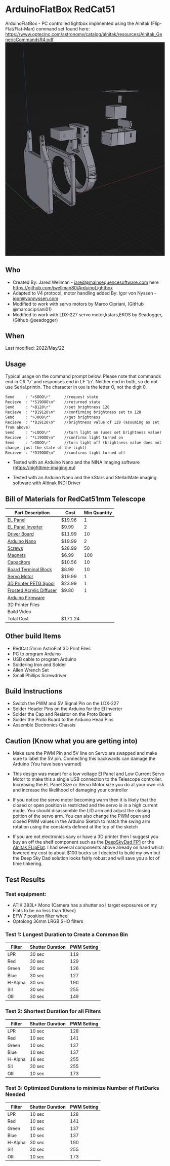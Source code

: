 # ArduinoFlatBox RedCat51

ArduinoFlatBox - PC controlled lightbox implmented using the Alnitak (Flip-Flat/Flat-Man) command set found here: https://www.optecinc.com/astronomy/catalog/alnitak/resources/Alnitak_GenericCommandsR4.pdf
![Screenshot](IMG_0225.jpeg)

## Who

* Created By: Jared Wellman - jared@mainsequencesoftware.com here https://github.com/jwellman80/ArduinoLightbox
* Adapted to V4 protocol, motor handling added By: Igor von Nyssen - igor@vonnyssen.com
* Modified to work with servo motors by Marco Cipriani, (GitHub @marcocipriani01)
* Modified to work with LDX-227 servo motor,kstars,EKOS by Seadogger, (Github @seadogger)

## When

  Last modified:  2022/May/22

## Usage
Typical usage on the command prompt below. Please note that commands end in CR '\r' and responses end in LF '\n'. Neither end in both, so do not use Serial.println. The character in `OOO` is the letter O, not the digit 0.

```
Send     : ">SOOO\r"      //request state
Recieve  : "*S19OOO\n"    //returned state
Send     : ">B128\r"      //set brightness 128
Recieve  : "*B19128\n"    //confirming brightness set to 128
Send     : ">JOOO\r"      //get brightness
Recieve  : "*B19128\n"    //brightness value of 128 (assuming as set from above)
Send     : ">LOOO\r"      //turn light on (uses set brightness value)
Recieve  : "*L19OOO\n"    //confirms light turned on
Send     : ">DOOO\r"      //turn light off (brightness value does not change, just the state of the light)
Recieve  : "*D19OOO\n"    //confirms light turned off
```

* Tested with an Arduino Nano and the NINA imaging software (https://nighttime-imaging.eu)

* Tested with an Arduino Nano and the kStars and StellarMate imaging software with Altinak INDI Driver 

## Bill of Materials for RedCat51mm Telescope
|Part Description|Cost|Min Quantity|
|---|---|---| 
|[EL Panel](https://www.amazon.com/gp/product/B07JQ66W25/ref=ppx_yo_dt_b_asin_title_o05_s00?ie=UTF8&psc=1)|$19.96|1|
|[EL Panel Inverter](https://www.amazon.com/Modengzhe-Inverter-Electroluminescent-Driver-Light/dp/B08Q7CNZ7F/ref=sr_1_3?crid=QT6Y0PRU3SII&keywords=electroluminescent+Inverter&qid=1653155117&sprefix=electroluminescent+inverter%2Caps%2C79&sr=8-3)|$9.99|2|
|[Driver Board](https://www.amazon.com/gp/product/B089Y7NDCR/ref=ppx_yo_dt_b_asin_title_o01_s00?ie=UTF8&th=1)|$11.99|10|
|[Arduino Nano](https://www.amazon.com/gp/product/B09SG7D36R/ref=ppx_yo_dt_b_asin_title_o03_s00?ie=UTF8&psc=1)| $19.99|2|
|[Screws](https://www.amazon.com/gp/product/B08CX9QK31/ref=ppx_yo_dt_b_search_asin_title?ie=UTF8&th=1)|$28.99|50
|[Magnets](https://www.amazon.com/gp/product/B08R88J55R/ref=ppx_yo_dt_b_search_asin_title?ie=UTF8&th=1)|$6.99|100|
|[Capacitors](https://www.amazon.com/gp/product/B07KC99W2K/ref=ppx_yo_dt_b_search_asin_title?ie=UTF8&psc=1)|$10.56|10|
|[Board Terminal Block](https://www.amazon.com/DBParts-10pcs-Terminal-Connector-2-54mm/dp/B07S212CF8/ref=sr_1_10?crid=26UOF0TJ53VTJ&keywords=pcb+screw+terminal+block+6+pin&qid=1653155553&sprefix=pcb+screw+terminal+block+6pin%2Caps%2C106&sr=8-10)|$8.99|10|
|[Servo Motor](https://www.amazon.com/gp/product/B07LF4SGC5/ref=ppx_yo_dt_b_asin_title_o04_s00?ie=UTF8&psc=1)|$19.99|1|
|[3D Printer PETG Spool](https://www.amazon.com/gp/product/B08PRLJC3S/ref=ppx_yo_dt_b_asin_title_o06_s00?ie=UTF8&th=1)|$23.99|1
|[Frosted Acrylic Diffuser](https://www.canalplastic.com/collections/acrylic-sheets/products/2447-white-translucent-p95-acrylic-sheet?variant=32918362766)|$9.80|1
|[Arduino Firmware](https://github.com/seadogger/ArduinoFlatBox)
|3D Printer Files
|Build Video
|Total Cost |$171.24
## Other build Items
* RedCat 51mm AstroFlat 3D Print Files
* PC to program Arduino
* USB cable to program Arduino
* Soldering Iron and Solder
* Allen Wrench Set
* Small Phillips Screwdriver
## Build Instructions

* Switch the PWM and 5V Signal Pin on the LDX-227
* Solder Header Pins on the Arduino for the El Inverter
* Solder the Cap and Resistor on the Proto  Board
* Solder the Proto Board to the Arduino Head Pins
* Assemble Electronics Chassis
## Caution (Know what you are getting into)

* Make sure the PWM Pin and 5V line on Servo are swapped and make sure to label the 5V pin.  Connecting this backwards can damage the Arduino  (You have been warned)

* This design was meant for a low voltage El Panel and Low Current Servo Motor to make this a single USB connection to the Telescope controller.  Increasing the EL Panel Size or Servo Motor size you do at your own risk and increase the likelihood of damaging your controller

* If you notice the servo motor becoming warm then it is likely that the closed or open position is restricted and the servo is in a high current mode.  You should disassemble the LID arm and adjust the closing poition of the servo arm.  You can also change the PWM open and closed PWM values in the Arduino Sketch to match the swing arm rotation using the constants defined at the top of the sketch

* If you are not electronics savy or have a 3D printer then I suggest you buy an off the shelf component such as the [DeepSkyDad FP1](https://shop.deepskydad.com/product/wo-redcat-flap-panel-fp1/) or the [Alnitak FLipFlat](https://optcorp.com/products/optec-alnitak-flip-flat-robotic-flat-fielder-ota-4-6).  I had several components above already on hand which lowered my cost to about $100 bucks so I decided to build my own but the Deep Sky Dad solution looks fairly robust and will save you a lot of time tinkering.

## Test Results

### Test equipment:
* ATIK 383L+ Mono (Camera has a shutter so I target exposures on my Flats to be no less than 10sec)
* EFW 7 position filter wheel
* Optolong 36mm LRGB SHO filters 

### Test 1:  Longest Duration to Create a Common Bin
|Filter |Shutter Duration |PWM Setting|
|-------|-----------------|-----------|
|LPR|30 sec|119|
|Red|30 sec |129|
|Green|30 sec |126|
|Blue|30 sec |127|
|H-Alpha|30 sec|190|
|SII|30 sec|255|
|OIII|30 sec|149|

### Test 2: Shortest Duration for all Filters 
|Filter |Shutter Duration |PWM Setting|
|-------|-----------------|-----------|
|LPR|10 sec|128|
|Red|10 sec |141|
|Green|10 sec |137|
|Blue|10 sec |137|
|H-Alpha|16 sec|255|
|SII|30 sec|255|
|OIII|10 sec|173|

### Test 3: Optimized Durations to minimize Number of FlatDarks Needed
|Filter |Shutter Duration |PWM Setting|
|-------|-----------------|-----------|
|LPR|10 sec|128|
|Red|10 sec |141|
|Green|10 sec |137|
|Blue|10 sec |137|
|H-Alpha|30 sec|190|
|SII|30 sec|255|
|OIII|10 sec|173|
